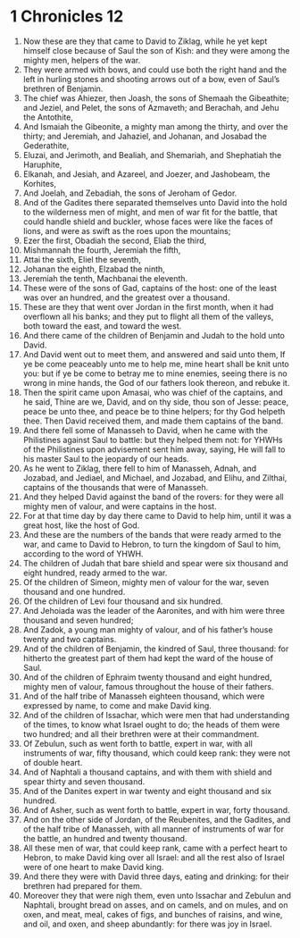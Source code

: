 ﻿# 1 Chronicles 12
1. Now these are they that came to David to Ziklag, while he yet kept himself close because of Saul the son of Kish: and they were among the mighty men, helpers of the war. 
2. They were armed with bows, and could use both the right hand and the left in hurling stones and shooting arrows out of a bow, even of Saul’s brethren of Benjamin. 
3. The chief was Ahiezer, then Joash, the sons of Shemaah the Gibeathite; and Jeziel, and Pelet, the sons of Azmaveth; and Berachah, and Jehu the Antothite, 
4. And Ismaiah the Gibeonite, a mighty man among the thirty, and over the thirty; and Jeremiah, and Jahaziel, and Johanan, and Josabad the Gederathite, 
5. Eluzai, and Jerimoth, and Bealiah, and Shemariah, and Shephatiah the Haruphite, 
6. Elkanah, and Jesiah, and Azareel, and Joezer, and Jashobeam, the Korhites, 
7. And Joelah, and Zebadiah, the sons of Jeroham of Gedor. 
8. And of the Gadites there separated themselves unto David into the hold to the wilderness men of might, and men of war fit for the battle, that could handle shield and buckler, whose faces were like the faces of lions, and were as swift as the roes upon the mountains; 
9. Ezer the first, Obadiah the second, Eliab the third, 
10. Mishmannah the fourth, Jeremiah the fifth, 
11. Attai the sixth, Eliel the seventh, 
12. Johanan the eighth, Elzabad the ninth, 
13. Jeremiah the tenth, Machbanai the eleventh. 
14. These were of the sons of Gad, captains of the host: one of the least was over an hundred, and the greatest over a thousand. 
15. These are they that went over Jordan in the first month, when it had overflown all his banks; and they put to flight all them of the valleys, both toward the east, and toward the west. 
16. And there came of the children of Benjamin and Judah to the hold unto David. 
17. And David went out to meet them, and answered and said unto them, If ye be come peaceably unto me to help me, mine heart shall be knit unto you: but if ye be come to betray me to mine enemies, seeing there is no wrong in mine hands, the God of our fathers look thereon, and rebuke it. 
18. Then the spirit came upon Amasai, who was chief of the captains, and he said, Thine are we, David, and on thy side, thou son of Jesse: peace, peace be unto thee, and peace be to thine helpers; for thy God helpeth thee. Then David received them, and made them captains of the band. 
19. And there fell some of Manasseh to David, when he came with the Philistines against Saul to battle: but they helped them not: for YHWHs of the Philistines upon advisement sent him away, saying, He will fall to his master Saul to the jeopardy of our heads. 
20. As he went to Ziklag, there fell to him of Manasseh, Adnah, and Jozabad, and Jediael, and Michael, and Jozabad, and Elihu, and Zilthai, captains of the thousands that were of Manasseh. 
21. And they helped David against the band of the rovers: for they were all mighty men of valour, and were captains in the host. 
22. For at that time day by day there came to David to help him, until it was a great host, like the host of God. 
23.  And these are the numbers of the bands that were ready armed to the war, and came to David to Hebron, to turn the kingdom of Saul to him, according to the word of YHWH. 
24. The children of Judah that bare shield and spear were six thousand and eight hundred, ready armed to the war. 
25. Of the children of Simeon, mighty men of valour for the war, seven thousand and one hundred. 
26. Of the children of Levi four thousand and six hundred. 
27. And Jehoiada was the leader of the Aaronites, and with him were three thousand and seven hundred; 
28. And Zadok, a young man mighty of valour, and of his father’s house twenty and two captains. 
29. And of the children of Benjamin, the kindred of Saul, three thousand: for hitherto the greatest part of them had kept the ward of the house of Saul. 
30. And of the children of Ephraim twenty thousand and eight hundred, mighty men of valour, famous throughout the house of their fathers. 
31. And of the half tribe of Manasseh eighteen thousand, which were expressed by name, to come and make David king. 
32. And of the children of Issachar, which were men that had understanding of the times, to know what Israel ought to do; the heads of them were two hundred; and all their brethren were at their commandment. 
33. Of Zebulun, such as went forth to battle, expert in war, with all instruments of war, fifty thousand, which could keep rank: they were not of double heart. 
34. And of Naphtali a thousand captains, and with them with shield and spear thirty and seven thousand. 
35. And of the Danites expert in war twenty and eight thousand and six hundred. 
36. And of Asher, such as went forth to battle, expert in war, forty thousand. 
37. And on the other side of Jordan, of the Reubenites, and the Gadites, and of the half tribe of Manasseh, with all manner of instruments of war for the battle, an hundred and twenty thousand. 
38. All these men of war, that could keep rank, came with a perfect heart to Hebron, to make David king over all Israel: and all the rest also of Israel were of one heart to make David king. 
39. And there they were with David three days, eating and drinking: for their brethren had prepared for them. 
40. Moreover they that were nigh them, even unto Issachar and Zebulun and Naphtali, brought bread on asses, and on camels, and on mules, and on oxen, and meat, meal, cakes of figs, and bunches of raisins, and wine, and oil, and oxen, and sheep abundantly: for there was joy in Israel. 
